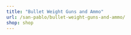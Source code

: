 ```yaml
---
title: "Bullet Weight Guns and Ammo"
url: /san-pablo/bullet-weight-guns-and-ammo/
shop: shop
---
```

